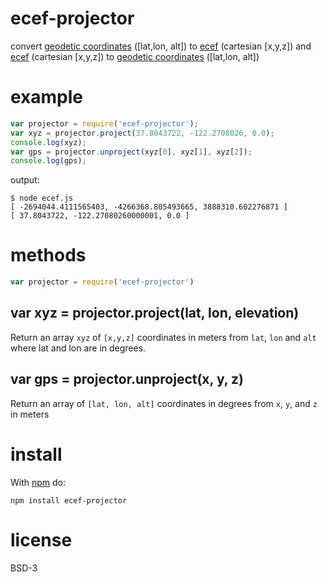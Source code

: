 # ecef-projector

convert [geodetic coordinates](https://en.wikipedia.org/wiki/World_Geodetic_System)
([lat,lon, alt])
to [ecef](http://en.wikipedia.org/wiki/ECEF) (cartesian [x,y,z]) and [ecef](http://en.wikipedia.org/wiki/ECEF) (cartesian [x,y,z]) to 
[geodetic coordinates](https://en.wikipedia.org/wiki/World_Geodetic_System) ([lat,lon, alt])

# example

``` js
var projector = require('ecef-projector');
var xyz = projector.project(37.8043722, -122.2708026, 0.0);
console.log(xyz);
var gps = projector.unproject(xyz[0], xyz[1], xyz[2]);
console.log(gps);
```

output:

```
$ node ecef.js
[ -2694044.4111565403, -4266368.805493665, 3888310.602276871 ]
[ 37.8043722, -122.27080260000001, 0.0 ]
```

# methods

``` js
var projector = require('ecef-projector')
```

## var xyz = projector.project(lat, lon, elevation)

Return an array `xyz` of `[x,y,z]` coordinates in meters from `lat`, `lon` and `alt` where lat and lon are in degrees.

## var gps = projector.unproject(x, y, z)

Return an array of `[lat, lon, alt]` coordinates in degrees from `x`, `y`, and `z` in meters

# install

With [npm](https://npmjs.org) do:

```
npm install ecef-projector
```

# license

BSD-3


